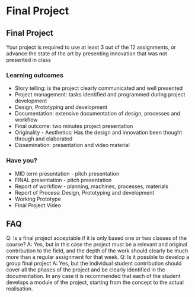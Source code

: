 # Final Project

## Final Project

Your project is required to use at least 3 out of the 12 assignments, or advance the state of the art by presenting innovation that was not presented in class

### Learning outcomes

* Story telling: is the project clearly communicated and well presented
* Project management: tasks identified and programmed during project development
* Design, Prototyping and development
* Documentation: extensive documentation of design, processes and workflow
* Final outcome: two minutes project presentation
* Originality - Aesthetics: Has the design and innovation been thought through and elaborated
* Dissemination: presentation and video material

### Have you?

* MID term presentation - pitch presentation
* FINAL presentation - pitch presentation
* Report of workflow - planning, machines, processes, materials
* Report of Process: Design, Prototyping and development
* Working Prototype
* Final Project Video

## FAQ

Q: Is a final project acceptable if it is only based one or two classes of the course?
A: Yes, but in this case the project must be a relevant and original contribution to the field, and the depth of the work should clearly be much more  than a regular assignment for that week.
Q: Is it  possible to develop a group final project
A: Yes, but the individual student contribution should cover all the phases of the project and be clearly identified in the documentation. In any case it is recommended that each of the student develops a module of the project, starting from the concept to the actual realisation.

